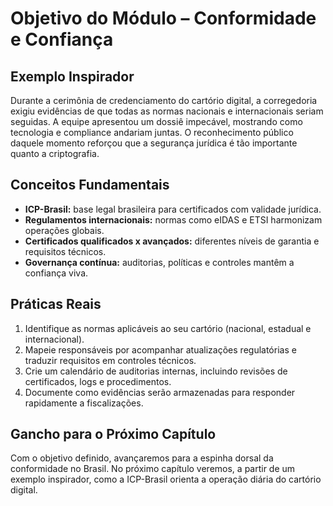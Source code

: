 # Objetivo do Módulo – Conformidade e Confiança

## Exemplo Inspirador

Durante a cerimônia de credenciamento do cartório digital, a corregedoria exigiu evidências de que todas as normas nacionais e internacionais seriam seguidas. A equipe apresentou um dossiê impecável, mostrando como tecnologia e compliance andariam juntas. O reconhecimento público daquele momento reforçou que a segurança jurídica é tão importante quanto a criptografia.

## Conceitos Fundamentais

- **ICP-Brasil:** base legal brasileira para certificados com validade jurídica.
- **Regulamentos internacionais:** normas como eIDAS e ETSI harmonizam operações globais.
- **Certificados qualificados x avançados:** diferentes níveis de garantia e requisitos técnicos.
- **Governança contínua:** auditorias, políticas e controles mantêm a confiança viva.

## Práticas Reais

1. Identifique as normas aplicáveis ao seu cartório (nacional, estadual e internacional).
2. Mapeie responsáveis por acompanhar atualizações regulatórias e traduzir requisitos em controles técnicos.
3. Crie um calendário de auditorias internas, incluindo revisões de certificados, logs e procedimentos.
4. Documente como evidências serão armazenadas para responder rapidamente a fiscalizações.

## Gancho para o Próximo Capítulo

Com o objetivo definido, avançaremos para a espinha dorsal da conformidade no Brasil. No próximo capítulo veremos, a partir de um exemplo inspirador, como a ICP-Brasil orienta a operação diária do cartório digital.
